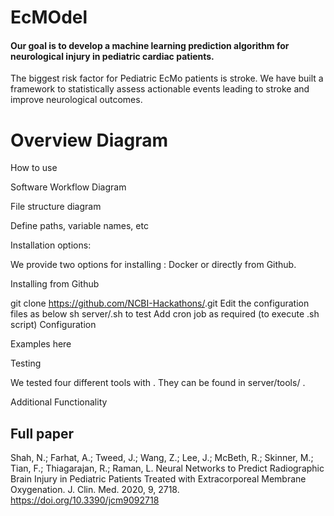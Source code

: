 # EcMOdel

#### Our goal is to develop a machine learning prediction algorithm for neurological injury in pediatric cardiac patients.

The biggest risk factor for Pediatric EcMo patients is stroke.  We have built a framework to statistically assess actionable events leading to stroke and improve neurological outcomes.  

# Overview Diagram

How to use

Software Workflow Diagram

File structure diagram

Define paths, variable names, etc

Installation options:

We provide two options for installing : Docker or directly from Github.

Installing from Github

git clone https://github.com/NCBI-Hackathons/<this software>.git
Edit the configuration files as below
sh server/<this software>.sh to test
Add cron job as required (to execute .sh script)
Configuration

Examples here

Testing

We tested four different tools with . They can be found in server/tools/ .

Additional Functionality

## Full paper
Shah, N.; Farhat, A.; Tweed, J.; Wang, Z.; Lee, J.; McBeth, R.; Skinner, M.; Tian, F.; Thiagarajan, R.; Raman, L. Neural Networks to Predict Radiographic Brain Injury in Pediatric Patients Treated with Extracorporeal Membrane Oxygenation. J. Clin. Med. 2020, 9, 2718. https://doi.org/10.3390/jcm9092718

